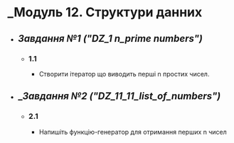 # _Модуль 12. Структури данних

- ## __Завдання №1 ("DZ_1_ n_prime numbers")_
  - ### __1.1__
    - Створити ітератор що виводить перші n простих чисел.
  
- ## __Завдання №2 ("DZ_11_11_list_of_numbers")_
  - ### __2.1__ 
    - Напишіть функцію-генератор для отримання перших n чисел
  
    

